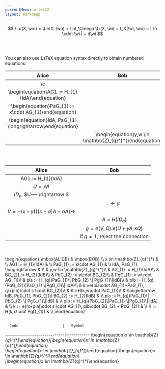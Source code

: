 ```yaml
---
currentMenu: m-test2
layout: markdeep
---
```


<markdeep>

$$ \Lo(X, \wo) = \Le(X, \wo) + \int_\Omega \Li(X, \wi) ~ f_X(\wi, \wo) ~ | \n \cdot \wi | ~ d\wi $$

</markdeep>
<br></br>


You can also use LaTeX equation syntax directly to obtain numbered
equations:

<markdeep>

|Alice|Bob|
|:----------------------:|:----------------------:|
|\c||
|\begin{equation}AG1 := H_{1}(IdA)\end{equation}||
|\begin{equation}PaG_{1} := x\cdot AG_{1}\end{equation}||
|\begin{equation}IdA, PaG_{1} \longrightarrow\end{equation}||
| |\begin{equation}y,w \in \mathbb{Z}_{q}^{*}\end{equation}|

</markdeep>
<br></br>

<markdeep>

|Alice|Bob|
|:----------------------:|:----------------------:|
|AG1 := H_{1}(IdA)||
|$U=x{A}$||
|$ID_a$, $U~~ \rightarrow  $||
| |$\leftarrow y$|
|$V=-(x+y){((s-\alpha)A+\alpha A)} \rightarrow$||
| |$A=H(ID_a)$|
| |$g=e(V,Q).e(U+yA,sQ)$|
| |if $g \ne 1$, reject the connection|

</markdeep>
<br></br>

<markdeep>
\begin{equation}
\mbox{ALICE} & \mbox{BOB} \\
x \in \mathbb{Z}_{q}^{*} & \\
AG1 := H_{1}(IdA) & \\
PaG_{1} := x\cdot AG_{1} & \\
IdA, PaG_{1} \longrightarrow & \\
&  y,w \in \mathbb{Z}_{q}^{*}\\
&  AG_{1} := H_{1}(IdA)\\
&  BG_{2} := H_{2}(IdB)\\
& PbG_{2} := y\cdot BG_{2}\\
& PgG_{1} := w\cdot AG_{1}\\
& pia := H_{q}(PaG_{1}\| PbG_{2} \| PgG_{1}\|IdB)\\
& pib := H_{q}(PbG_{2}\|PaG_{1} \|PgG_{1}\| IdA)\\
& k:=e(pia\cdot AG_{1}+PaG_{1},(y+pib)\cdot s \cdot BG_{2})\\
& K:=H(k,w\cdot PaG_{1})\\
& \longleftarrow IdB, PgG_{1}, PbG_{2}\\
BG_{2} := H_{2}(IdB) & \\
pia := H_{q}(PaG_{1}\| PbG_{2} \| PgG_{1}\|IdB) & \\
pib := H_{q}(PbG_{2}\|PaG_{1} \|PgG_{1}\| IdA) & \\
k := e((x+pia)\cdot s \cdot AG_{1}, pib\cdot BG_{2} + PbG_{2}) & \\
K := H(k,x\cdot PgG_{1}) & \\
\end{equation}

</markdeep>
<br></br>

<markdeep>

      Code                    |   Symbol
------------------------------|------------
\begin{equation}x \in \mathbb{Z}_{q}^{*}\end{equation}|\begin{equation}x \in \mathbb{Z}_{q}^{*}\end{equation}  
\begin{equation}x \in \mathbb{Z}_{q}^{*}\end{equation}|\begin{equation}x \in \mathbb{Z}_{q}^{*}\end{equation}  
   |\begin{equation}x \in \mathbb{Z}_{q}^{*}\end{equation}  
